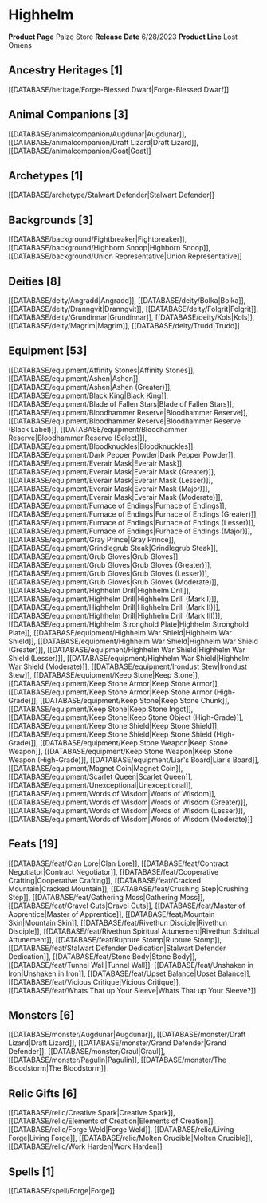 ﻿---
id: '204'
name: Highhelm
rarity: Common
type: Source

---
# Highhelm

**Product Page** Paizo Store
**Release Date** 6/28/2023
**Product Line** Lost Omens

## Ancestry Heritages [1]

[[DATABASE/heritage/Forge-Blessed Dwarf|Forge-Blessed Dwarf]]

## Animal Companions [3]

[[DATABASE/animalcompanion/Augdunar|Augdunar]], [[DATABASE/animalcompanion/Draft Lizard|Draft Lizard]], [[DATABASE/animalcompanion/Goat|Goat]]

## Archetypes [1]

[[DATABASE/archetype/Stalwart Defender|Stalwart Defender]]

## Backgrounds [3]

[[DATABASE/background/Fightbreaker|Fightbreaker]], [[DATABASE/background/Highborn Snoop|Highborn Snoop]], [[DATABASE/background/Union Representative|Union Representative]]

## Deities [8]

[[DATABASE/deity/Angradd|Angradd]], [[DATABASE/deity/Bolka|Bolka]], [[DATABASE/deity/Dranngvit|Dranngvit]], [[DATABASE/deity/Folgrit|Folgrit]], [[DATABASE/deity/Grundinnar|Grundinnar]], [[DATABASE/deity/Kols|Kols]], [[DATABASE/deity/Magrim|Magrim]], [[DATABASE/deity/Trudd|Trudd]]

## Equipment [53]

[[DATABASE/equipment/Affinity Stones|Affinity Stones]], [[DATABASE/equipment/Ashen|Ashen]], [[DATABASE/equipment/Ashen|Ashen (Greater)]], [[DATABASE/equipment/Black King|Black King]], [[DATABASE/equipment/Blade of Fallen Stars|Blade of Fallen Stars]], [[DATABASE/equipment/Bloodhammer Reserve|Bloodhammer Reserve]], [[DATABASE/equipment/Bloodhammer Reserve|Bloodhammer Reserve (Black Label)]], [[DATABASE/equipment/Bloodhammer Reserve|Bloodhammer Reserve (Select)]], [[DATABASE/equipment/Bloodknuckles|Bloodknuckles]], [[DATABASE/equipment/Dark Pepper Powder|Dark Pepper Powder]], [[DATABASE/equipment/Everair Mask|Everair Mask]], [[DATABASE/equipment/Everair Mask|Everair Mask (Greater)]], [[DATABASE/equipment/Everair Mask|Everair Mask (Lesser)]], [[DATABASE/equipment/Everair Mask|Everair Mask (Major)]], [[DATABASE/equipment/Everair Mask|Everair Mask (Moderate)]], [[DATABASE/equipment/Furnace of Endings|Furnace of Endings]], [[DATABASE/equipment/Furnace of Endings|Furnace of Endings (Greater)]], [[DATABASE/equipment/Furnace of Endings|Furnace of Endings (Lesser)]], [[DATABASE/equipment/Furnace of Endings|Furnace of Endings (Major)]], [[DATABASE/equipment/Gray Prince|Gray Prince]], [[DATABASE/equipment/Grindlegrub Steak|Grindlegrub Steak]], [[DATABASE/equipment/Grub Gloves|Grub Gloves]], [[DATABASE/equipment/Grub Gloves|Grub Gloves (Greater)]], [[DATABASE/equipment/Grub Gloves|Grub Gloves (Lesser)]], [[DATABASE/equipment/Grub Gloves|Grub Gloves (Moderate)]], [[DATABASE/equipment/Highhelm Drill|Highhelm Drill]], [[DATABASE/equipment/Highhelm Drill|Highhelm Drill (Mark I)]], [[DATABASE/equipment/Highhelm Drill|Highhelm Drill (Mark II)]], [[DATABASE/equipment/Highhelm Drill|Highhelm Drill (Mark III)]], [[DATABASE/equipment/Highhelm Stronghold Plate|Highhelm Stronghold Plate]], [[DATABASE/equipment/Highhelm War Shield|Highhelm War Shield]], [[DATABASE/equipment/Highhelm War Shield|Highhelm War Shield (Greater)]], [[DATABASE/equipment/Highhelm War Shield|Highhelm War Shield (Lesser)]], [[DATABASE/equipment/Highhelm War Shield|Highhelm War Shield (Moderate)]], [[DATABASE/equipment/Irondust Stew|Irondust Stew]], [[DATABASE/equipment/Keep Stone|Keep Stone]], [[DATABASE/equipment/Keep Stone Armor|Keep Stone Armor]], [[DATABASE/equipment/Keep Stone Armor|Keep Stone Armor (High-Grade)]], [[DATABASE/equipment/Keep Stone|Keep Stone Chunk]], [[DATABASE/equipment/Keep Stone|Keep Stone Ingot]], [[DATABASE/equipment/Keep Stone|Keep Stone Object (High-Grade)]], [[DATABASE/equipment/Keep Stone Shield|Keep Stone Shield]], [[DATABASE/equipment/Keep Stone Shield|Keep Stone Shield (High-Grade)]], [[DATABASE/equipment/Keep Stone Weapon|Keep Stone Weapon]], [[DATABASE/equipment/Keep Stone Weapon|Keep Stone Weapon (High-Grade)]], [[DATABASE/equipment/Liar's Board|Liar's Board]], [[DATABASE/equipment/Magnet Coin|Magnet Coin]], [[DATABASE/equipment/Scarlet Queen|Scarlet Queen]], [[DATABASE/equipment/Unexceptional|Unexceptional]], [[DATABASE/equipment/Words of Wisdom|Words of Wisdom]], [[DATABASE/equipment/Words of Wisdom|Words of Wisdom (Greater)]], [[DATABASE/equipment/Words of Wisdom|Words of Wisdom (Lesser)]], [[DATABASE/equipment/Words of Wisdom|Words of Wisdom (Moderate)]]

## Feats [19]

[[DATABASE/feat/Clan Lore|Clan Lore]], [[DATABASE/feat/Contract Negotiator|Contract Negotiator]], [[DATABASE/feat/Cooperative Crafting|Cooperative Crafting]], [[DATABASE/feat/Cracked Mountain|Cracked Mountain]], [[DATABASE/feat/Crushing Step|Crushing Step]], [[DATABASE/feat/Gathering Moss|Gathering Moss]], [[DATABASE/feat/Gravel Guts|Gravel Guts]], [[DATABASE/feat/Master of Apprentice|Master of Apprentice]], [[DATABASE/feat/Mountain Skin|Mountain Skin]], [[DATABASE/feat/Rivethun Disciple|Rivethun Disciple]], [[DATABASE/feat/Rivethun Spiritual Attunement|Rivethun Spiritual Attunement]], [[DATABASE/feat/Rupture Stomp|Rupture Stomp]], [[DATABASE/feat/Stalwart Defender Dedication|Stalwart Defender Dedication]], [[DATABASE/feat/Stone Body|Stone Body]], [[DATABASE/feat/Tunnel Wall|Tunnel Wall]], [[DATABASE/feat/Unshaken in Iron|Unshaken in Iron]], [[DATABASE/feat/Upset Balance|Upset Balance]], [[DATABASE/feat/Vicious Critique|Vicious Critique]], [[DATABASE/feat/Whats That up Your Sleeve|Whats That up Your Sleeve?]]

## Monsters [6]

[[DATABASE/monster/Augdunar|Augdunar]], [[DATABASE/monster/Draft Lizard|Draft Lizard]], [[DATABASE/monster/Grand Defender|Grand Defender]], [[DATABASE/monster/Graul|Graul]], [[DATABASE/monster/Pagulin|Pagulin]], [[DATABASE/monster/The Bloodstorm|The Bloodstorm]]

## Relic Gifts [6]

[[DATABASE/relic/Creative Spark|Creative Spark]], [[DATABASE/relic/Elements of Creation|Elements of Creation]], [[DATABASE/relic/Forge Weld|Forge Weld]], [[DATABASE/relic/Living Forge|Living Forge]], [[DATABASE/relic/Molten Crucible|Molten Crucible]], [[DATABASE/relic/Work Harden|Work Harden]]

## Spells [1]

[[DATABASE/spell/Forge|Forge]]